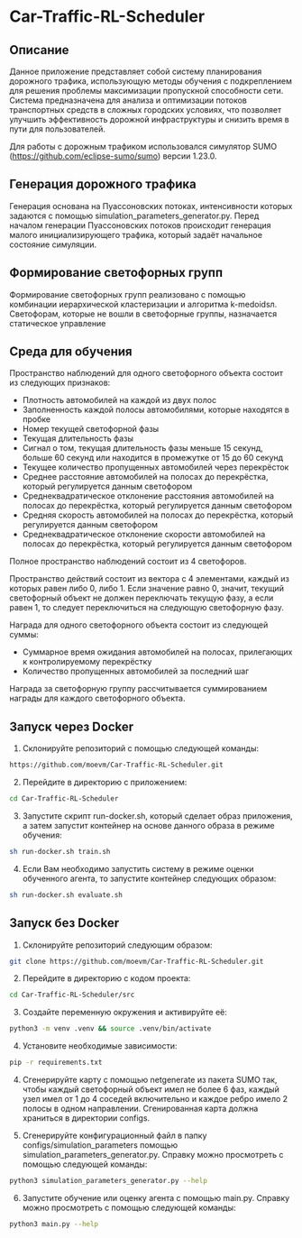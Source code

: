 # Car-Traffic-RL-Scheduler

## Описание

Данное приложение представляет собой систему планирования дорожного трафика, использующую методы обучения с подкреплением для решения проблемы максимизации пропускной способности сети. Система предназначена для анализа и оптимизации потоков транспортных средств в сложных городских условиях, что позволяет улучшить эффективность дорожной инфраструктуры и снизить время в пути для пользователей.

Для работы с дорожным трафиком использовался симулятор SUMO (https://github.com/eclipse-sumo/sumo) версии 1.23.0.

## Генерация дорожного трафика

Генерация основана на Пуассоновских потоках, интенсивности которых задаются с помощью simulation_parameters_generator.py. Перед началом генерации Пуассоновских потоков происходит генерация малого инициализирующего трафика, который задаёт начальное состояние симуляции.

## Формирование светофорных групп

Формирование светофорных групп реализовано с помощью комбинации иерархической кластеризации и алгоритма k-medoidsл. Светофорам, которые не вошли в светофорные группы, назначается статическое управление

## Среда для обучения

Пространство наблюдений для одного светофорного объекта состоит из следующих признаков:
* Плотность автомобилей на каждой из двух полос
* Заполненность каждой полосы автомобилями, которые находятся в пробке
* Номер текущей светофорной фазы
* Текущая длительность фазы
* Сигнал о том, текущая длительность фазы меньше 15 секунд, больше 60 секунд или находится в промежутке от 15 до 60 секунд
* Текущее количество пропущенных автомобилей через перекрёсток
* Среднее расстояние автомобилей на полосах до перекрёстка, который регулируется данным светофором
* Среднеквадратическое отклонение расстояния автомобилей на полосах до перекрёстка, который регулируется данным светофором
* Средняя скорость автомобилей на полосах до перекрёстка, который регулируется данным светофором
* Среднеквадратическое отклонение скорости автомобилей на полосах до перекрёстка, который регулируется данным светофором

Полное пространство наблюдений состоит из 4 светофоров.

Пространство действий состоит из вектора с 4 элементами, каждый из которых равен либо 0, либо 1. Если значение равно 0, значит, текущий светофорный объект не должен переключать текущую фазу, а если равен 1, то следует переключиться на следующую светофорную фазу.

Награда для одного светофорного объекта состоит из следующей суммы:
* Суммарное время ожидания автомобилей на полосах, прилегающих к контролируемому перекрёстку
* Количество пропущенных автомобилей за последний шаг

Награда за светофорную группу рассчитывается суммированием награды для каждого светофорного объекта.
 
## Запуск через Docker

1. Склонируйте репозиторий с помощью следующей команды:
```bash
https://github.com/moevm/Car-Traffic-RL-Scheduler.git
```

2. Перейдите в директорию с приложением:
```bash
cd Car-Traffic-RL-Scheduler
```

3. Запустите скрипт run-docker.sh, который сделает образ приложения, а затем запустит контейнер на основе данного образа в режиме обучения:
```bash
sh run-docker.sh train.sh
```

4. Если Вам необходимо запустить систему в режиме оценки обученного агента, то запустите контейнер следующих образом:
```bash
sh run-docker.sh evaluate.sh
```

## Запуск без Docker

1. Склонируйте репозиторий следующим образом:
```bash
git clone https://github.com/moevm/Car-Traffic-RL-Scheduler.git
```

2. Перейдите в директорию с кодом проекта:
```bash
cd Car-Traffic-RL-Scheduler/src
```

3. Создайте переменную окружения и активируйте её:
```bash
python3 -m venv .venv && source .venv/bin/activate
```

4. Установите необходимые зависимости:
```bash
pip -r requirements.txt
```
4. Сгенерируйте карту с помощью netgenerate из пакета SUMO так, чтобы каждый светофорный объект имел не более 6 фаз, каждый узел имел от 1 до 4 соседей включительно и каждое ребро имело 2 полосы в одном направлении. Сгенированная карта должна храниться в директории configs.

5. Сгенерируйте конфигурационный файл в папку configs/simulation_parameters помощью simulation_parameters_generator.py. Справку можно просмотреть с помощью следующей команды:
```bash
python3 simulation_parameters_generator.py --help
```

6. Запустите обучение или оценку агента с помощью main.py. Справку можно просмотреть с помощью следующей команды:
```bash
python3 main.py --help
```
